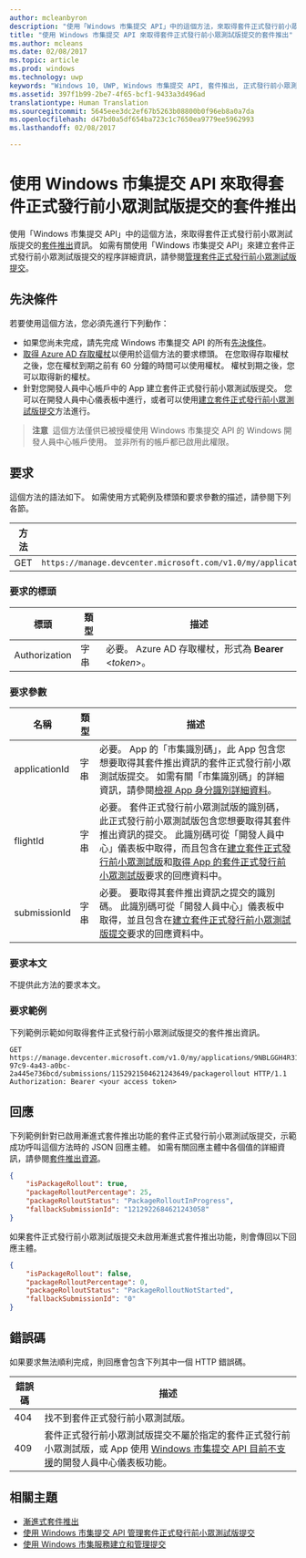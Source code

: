 ```yaml
---
author: mcleanbyron
description: "使用「Windows 市集提交 API」中的這個方法，來取得套件正式發行前小眾測試版提交的套件推出資訊。"
title: "使用 Windows 市集提交 API 來取得套件正式發行前小眾測試版提交的套件推出"
ms.author: mcleans
ms.date: 02/08/2017
ms.topic: article
ms.prod: windows
ms.technology: uwp
keywords: "Windows 10, UWP, Windows 市集提交 API, 套件推出, 正式發行前小眾測試版提交"
ms.assetid: 397f1b99-2be7-4f65-bcf1-9433a3d496ad
translationtype: Human Translation
ms.sourcegitcommit: 5645eee3dc2ef67b5263b08800b0f96eb8a0a7da
ms.openlocfilehash: d47bd0a5df654ba723c1c7650ea9779ee5962993
ms.lasthandoff: 02/08/2017

---
```


# <a name="get-package-rollout-info-for-a-package-flight-submission-using-the-windows-store-submission-api"></a>使用 Windows 市集提交 API 來取得套件正式發行前小眾測試版提交的套件推出


使用「Windows 市集提交 API」中的這個方法，來取得套件正式發行前小眾測試版提交的[套件推出](../publish/gradual-package-rollout.md)資訊。 如需有關使用「Windows 市集提交 API」來建立套件正式發行前小眾測試版提交的程序詳細資訊，請參閱[管理套件正式發行前小眾測試版提交](manage-flight-submissions.md)。

## <a name="prerequisites"></a>先決條件

若要使用這個方法，您必須先進行下列動作：

* 如果您尚未完成，請先完成 Windows 市集提交 API 的所有[先決條件](create-and-manage-submissions-using-windows-store-services.md#prerequisites)。
* [取得 Azure AD 存取權杖](create-and-manage-submissions-using-windows-store-services.md#obtain-an-azure-ad-access-token)以便用於這個方法的要求標頭。 在您取得存取權杖之後，您在權杖到期之前有 60 分鐘的時間可以使用權杖。 權杖到期之後，您可以取得新的權杖。
* 針對您開發人員中心帳戶中的 App 建立套件正式發行前小眾測試版提交。 您可以在開發人員中心儀表板中進行，或者可以使用[建立套件正式發行前小眾測試版提交](create-a-flight-submission.md)方法進行。

>**注意**&nbsp;&nbsp;這個方法僅供已被授權使用 Windows 市集提交 API 的 Windows 開發人員中心帳戶使用。 並非所有的帳戶都已啟用此權限。

## <a name="request"></a>要求

這個方法的語法如下。 如需使用方式範例及標頭和要求參數的描述，請參閱下列各節。

| 方法 | 要求 URI                                                      |
|--------|------------------------------------------------------------------|
| GET   | ```https://manage.devcenter.microsoft.com/v1.0/my/applications/{applicationId}/flights/{flightId}/submissions/{submissionId}/packagerollout   ``` |

<span/>
 

### <a name="request-header"></a>要求的標頭

| 標頭        | 類型   | 描述                                                                 |
|---------------|--------|-----------------------------------------------------------------------------|
| Authorization | 字串 | 必要。 Azure AD 存取權杖，形式為 **Bearer** &lt;*token*&gt;。 |

<span/>

### <a name="request-parameters"></a>要求參數

| 名稱        | 類型   | 描述                                                                 |
|---------------|--------|-----------------------------------------------------------------------------|
| applicationId | 字串 | 必要。 App 的「市集識別碼」，此 App 包含您想要取得其套件推出資訊的套件正式發行前小眾測試版提交。 如需有關「市集識別碼」的詳細資訊，請參閱[檢視 App 身分識別詳細資料](https://msdn.microsoft.com/windows/uwp/publish/view-app-identity-details)。  |
| flightId | 字串 | 必要。 套件正式發行前小眾測試版的識別碼，此正式發行前小眾測試版包含您想要取得其套件推出資訊的提交。 此識別碼可從「開發人員中心」儀表板中取得，而且包含在[建立套件正式發行前小眾測試版](create-a-flight.md)和[取得 App 的套件正式發行前小眾測試版](get-flights-for-an-app.md)要求的回應資料中。  |
| submissionId | 字串 | 必要。 要取得其套件推出資訊之提交的識別碼。 此識別碼可從「開發人員中心」儀表板中取得，並且包含在[建立套件正式發行前小眾測試版提交](create-a-flight-submission.md)要求的回應資料中。  |

<span/>

### <a name="request-body"></a>要求本文

不提供此方法的要求本文。

### <a name="request-example"></a>要求範例

下列範例示範如何取得套件正式發行前小眾測試版提交的套件推出資訊。

```
GET https://manage.devcenter.microsoft.com/v1.0/my/applications/9NBLGGH4R315/flights/43e448df-97c9-4a43-a0bc-2a445e736bcd/submissions/1152921504621243649/packagerollout HTTP/1.1
Authorization: Bearer <your access token>
```

## <a name="response"></a>回應

下列範例針對已啟用漸進式套件推出功能的套件正式發行前小眾測試版提交，示範成功呼叫這個方法時的 JSON 回應主體。 如需有關回應主體中各個值的詳細資訊，請參閱[套件推出資源](manage-flight-submissions.md#package-rollout-object)。

```json
{
    "isPackageRollout": true,
    "packageRolloutPercentage": 25,
    "packageRolloutStatus": "PackageRolloutInProgress",
    "fallbackSubmissionId": "1212922684621243058"
}
```

如果套件正式發行前小眾測試版提交未啟用漸進式套件推出功能，則會傳回以下回應主體。

```json
{
    "isPackageRollout": false,
    "packageRolloutPercentage": 0,
    "packageRolloutStatus": "PackageRolloutNotStarted",
    "fallbackSubmissionId": "0"
}
```

## <a name="error-codes"></a>錯誤碼

如果要求無法順利完成，則回應會包含下列其中一個 HTTP 錯誤碼。

| 錯誤碼 |  描述   |
|--------|------------------|
| 404  | 找不到套件正式發行前小眾測試版。 |
| 409  | 套件正式發行前小眾測試版提交不屬於指定的套件正式發行前小眾測試版，或 App 使用 [Windows 市集提交 API 目前不支援](create-and-manage-submissions-using-windows-store-services.md#not_supported)的開發人員中心儀表板功能。 |   

<span/>


## <a name="related-topics"></a>相關主題

* [漸進式套件推出](../publish/gradual-package-rollout.md)
* [使用 Windows 市集提交 API 管理套件正式發行前小眾測試版提交](manage-flight-submissions.md)
* [使用 Windows 市集服務建立和管理提交](create-and-manage-submissions-using-windows-store-services.md)

